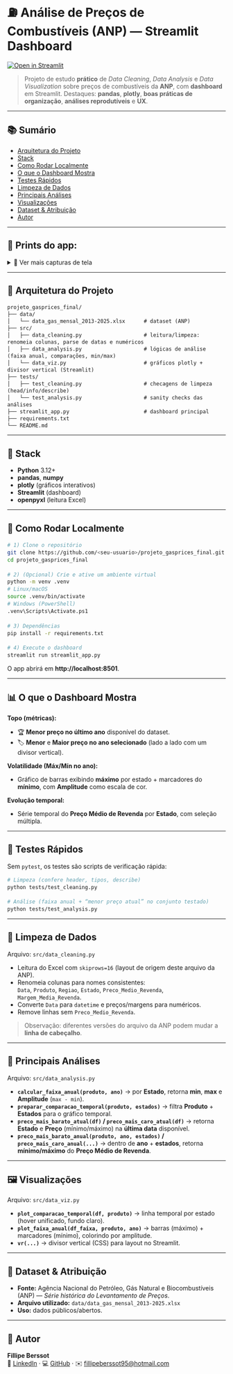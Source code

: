 # ⛽ Análise de Preços de Combustíveis (ANP) — Streamlit Dashboard

[![Open in Streamlit](https://static.streamlit.io/badges/streamlit_badge_black_white.svg)](https://precos-energia-br.streamlit.app/)

> Projeto de estudo **prático** de *Data Cleaning*, *Data Analysis* e *Data Visualization* sobre preços de combustíveis da **ANP**, com **dashboard** em Streamlit.
> Destaques: **pandas**, **plotly**, **boas práticas de organização**, **análises reprodutíveis** e **UX**.

---

## 📚 Sumário
- [Arquitetura do Projeto](#-arquitetura-do-projeto)
- [Stack](#-stack)
- [Como Rodar Localmente](#-como-rodar-localmente)
- [O que o Dashboard Mostra](#-o-que-o-dashboard-mostra)
- [Testes Rápidos](#-testes-rápidos)
- [Limpeza de Dados](#-limpeza-de-dados)
- [Principais Análises](#-principais-análises)
- [Visualizações](#-visualizações)
- [Dataset & Atribuição](#-dataset--atribuição)
- [Autor](#-autor)

---

## 📸 Prints do app:  
<details>
  <summary>📸 Ver mais capturas de tela</summary>

  ![Demo do Dashboard](docs/screenshot-home.png)

  ![Volatilidade](docs/screenshot-volatilidade.png)
  
  ![Evolução temporal](docs/screenshot-temporal.png)
</details>

---

## 🧱 Arquitetura do Projeto
```text
projeto_gasprices_final/
├── data/
│   └── data_gas_mensal_2013-2025.xlsx      # dataset (ANP)
├── src/
│   ├── data_cleaning.py                    # leitura/limpeza: renomeia colunas, parse de datas e numéricos
│   ├── data_analysis.py                    # lógicas de análise (faixa anual, comparações, min/max)
│   └── data_viz.py                         # gráficos plotly + divisor vertical (Streamlit)
├── tests/
│   ├── test_cleaning.py                    # checagens de limpeza (head/info/describe)
│   └── test_analysis.py                    # sanity checks das análises
├── streamlit_app.py                        # dashboard principal
├── requirements.txt
└── README.md
```

---

## 🔧 Stack
- **Python** 3.12+
- **pandas**, **numpy**
- **plotly** (gráficos interativos)
- **Streamlit** (dashboard)
- **openpyxl** (leitura Excel)

---

## 🚀 Como Rodar Localmente

```bash
# 1) Clone o repositório
git clone https://github.com/<seu-usuario>/projeto_gasprices_final.git
cd projeto_gasprices_final

# 2) (Opcional) Crie e ative um ambiente virtual
python -m venv .venv
# Linux/macOS
source .venv/bin/activate
# Windows (PowerShell)
.venv\Scripts\Activate.ps1

# 3) Dependências
pip install -r requirements.txt

# 4) Execute o dashboard
streamlit run streamlit_app.py
```

O app abrirá em **http://localhost:8501**.

---

## 📊 O que o Dashboard Mostra

**Topo (métricas):**
- 🏆 **Menor preço no último ano** disponível do dataset.  
- 🏷️ **Menor** e **Maior preço no ano selecionado** (lado a lado com um divisor vertical).

**Volatilidade (Máx/Mín no ano):**
- Gráfico de barras exibindo **máximo** por estado + marcadores do **mínimo**, com **Amplitude** como escala de cor.

**Evolução temporal:**
- Série temporal do **Preço Médio de Revenda** por **Estado**, com seleção múltipla.

---

## 🧪 Testes Rápidos

Sem `pytest`, os testes são scripts de verificação rápida:

```bash
# Limpeza (confere header, tipos, describe)
python tests/test_cleaning.py

# Análise (faixa anual + “menor preço atual” no conjunto testado)
python tests/test_analysis.py
```

---

## 🧹 Limpeza de Dados

Arquivo: `src/data_cleaning.py`

- Leitura do Excel com `skiprows=16` (layout de origem deste arquivo da ANP).  
- Renomeia colunas para nomes consistentes:  
  `Data`, `Produto`, `Regiao`, `Estado`, `Preco_Medio_Revenda`, `Margem_Media_Revenda`.  
- Converte `Data` para `datetime` e preços/margens para numéricos.  
- Remove linhas sem `Preco_Medio_Revenda`.

> Observação: diferentes versões do arquivo da ANP podem mudar a **linha de cabeçalho**.

---

## 🧠 Principais Análises

Arquivo: `src/data_analysis.py`

- **`calcular_faixa_anual(produto, ano)`** → por **Estado**, retorna **min**, **max** e **Amplitude** (`max - min`).  
- **`preparar_comparacao_temporal(produto, estados)`** → filtra **Produto** + **Estados** para o gráfico temporal.  
- **`preco_mais_barato_atual(df)` / `preco_mais_caro_atual(df)`** → retorna **Estado** e **Preço** (mínimo/máximo) na **última data** disponível.  
- **`preco_mais_barato_anual(produto, ano, estados)` / `preco_mais_caro_anual(...)`** → dentro de **ano** + **estados**, retorna **mínimo/máximo** do **Preço Médio de Revenda**.

---

## 🖼️ Visualizações

Arquivo: `src/data_viz.py`

- **`plot_comparacao_temporal(df, produto)`** → linha temporal por estado (hover unificado, fundo claro).  
- **`plot_faixa_anual(df_faixa, produto, ano)`** → barras (máximo) + marcadores (mínimo), colorindo por amplitude.  
- **`vr(...)`** → divisor vertical (CSS) para layout no Streamlit.

---

## 📝 Dataset & Atribuição

- **Fonte:** Agência Nacional do Petróleo, Gás Natural e Biocombustíveis (ANP) — *Série histórica do Levantamento de Preços*.  
- **Arquivo utilizado:** `data/data_gas_mensal_2013-2025.xlsx`  
- **Uso:** dados públicos/abertos.

---

## 📣 Autor
**Fillipe Berssot**  
💼 [LinkedIn](https://www.linkedin.com/in/fillipe-berssot/) · 💻 [GitHub](https://github.com/FillipeBerssot) · ✉️ fillipeberssot95@hotmail.com
